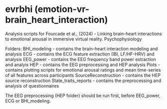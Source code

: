 # evrbhi (emotion-vr-brain_heart_interaction)

Analysis scripts for Fourcade et al., (2024) - Linking brain-heart interactions to emotional arousal in immersive virtual reality. Psychophysiology

Folders:
BHI_modeling - contains the brain-heart interaction modeling and analysis
ECG - contains the ECG feature extraction (IBI, LF/HF-HRV) and analysis
EEG_power - contains the EEG frequency band power extraction and analyis
HEP - contains the EEG preprocessing and HEP analysis
Plots - contains plotting scripts for emotional arousal ratings and mean time-series of all features across participants
SourceReconstruction - contains the HEP source reconstruction
State_traits_reports - contains the preprocessing and analysis of questionnaires

The EEG preprocessing (HEP folder) should be run first, before EEG_power, ECG or BHI_modeling.
